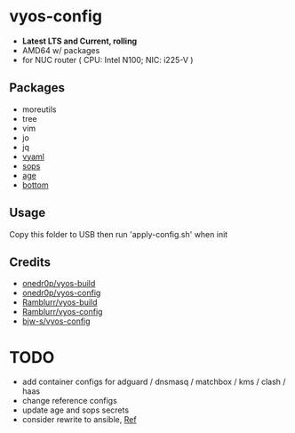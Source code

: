 # vyos-config
-  **Latest LTS and Current, rolling**
- AMD64 w/ packages
- for NUC router ( CPU: Intel N100; NIC: i225-V )

## Packages
- moreutils
- tree
- vim
- jo
- jq
- [vyaml](https://github.com/p3lim/vyaml)
- [sops](https://github.com/getsops/sops)
- [age](https://github.com/FiloSottile/age)
- [bottom](https://github.com/ClementTsang/bottom)

## Usage
Copy this folder to USB then run 'apply-config.sh' when init

## Credits
- [onedr0p/vyos-build](https://github.com/onedr0p/vyos-build)
- [onedr0p/vyos-config](https://github.com/onedr0p/infra/tree/main/ansible/roles/vyos)
- [Ramblurr/vyos-build](https://github.com/Ramblurr/vyos-custom)
- [Ramblurr/vyos-config](https://github.com/Ramblurr/home-ops/tree/main/vyos)
- [bjw-s/vyos-config](https://github.com/bjw-s/vyos-config)

# TODO
- add container configs for adguard / dnsmasq / matchbox / kms / clash / haas
- change reference configs
- update age and sops secrets
- consider rewrite to ansible, [Ref](https://github.com/onedr0p/infra/tree/main/ansible/roles/vyos)
